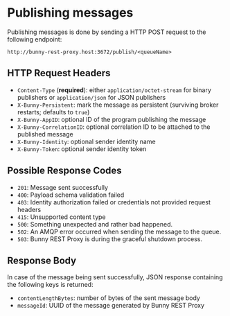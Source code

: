 # Publishing messages

Publishing messages is done by sending a HTTP POST request to the following endpoint:

`http://bunny-rest-proxy.host:3672/publish/<queueName>`

## HTTP Request Headers

- `Content-Type` (**required**): either `application/octet-stream` for binary publishers or `application/json` for JSON publishers
- `X-Bunny-Persistent`: mark the message as persistent (surviving broker restarts; defaults to `true`)
- `X-Bunny-AppID`: optional ID of the program publishing the message
- `X-Bunny-CorrelationID`: optional correlation ID to be attached to the published message
- `X-Bunny-Identity`: optional sender identity name
- `X-Bunny-Token`: optional sender identity token

## Possible Response Codes

- `201`: Message sent successfully
- `400`: Payload schema validation failed
- `403`: Identity authorization failed or credentials not provided request headers
- `415`: Unsupported content type
- `500`: Something unexpected and rather bad happened.
- `502`: An AMQP error occurred when sending the message to the queue.
- `503`: Bunny REST Proxy is during the graceful shutdown process.

## Response Body

In case of the message being sent successfully, JSON response containing the following keys is returned:

- `contentLengthBytes`: number of bytes of the sent message body
- `messageId`: UUID of the message generated by Bunny REST Proxy